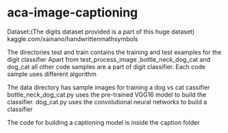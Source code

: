 # aca-image-captioning

Dataset:(The digits dataset provided is a part of this huge dataset)
kaggle.com/xainano/handwrittenmathsymbols

The directories test and train contains the training and test examples for the digit classifier
Apart from test_process_image ,bottle_neck_dog_cat and dog_cat all other code samples are a 
part of digit classifier. Each code sample uses different algorithm

The data directory has sample images for training a dog vs cat cassifier
bottle_neck_dog_cat.py uses the pre-trained VGG16 model to build the classifier.
dog_cat.py uses the convolutional neural networks to build a classifier

The code for building a captioning model is inside the caption folder

